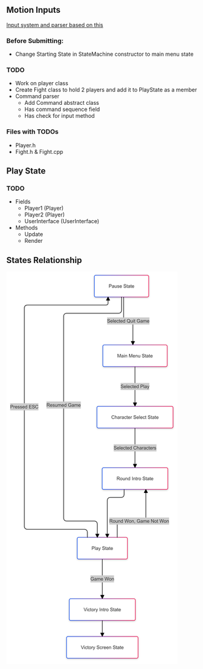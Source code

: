 ## Motion Inputs
[Input system and parser based on this](https://mugen-net.work/wiki/index.php?title=Deep_Buffering#Algorithm)

### Before Submitting:
- Change Starting State in StateMachine constructor to main menu state

### TODO
- Work on player class
- Create Fight class to hold 2 players and add it to PlayState as a member
- Command parser
  - Add Command abstract class
  - Has command sequence field
  - Has check for input method

### Files with TODOs
- Player.h
- Fight.h & Fight.cpp

## Play State
### TODO
- Fields
  - Player1 (Player)
  - Player2 (Player)
  - UserInterface (UserInterface)
- Methods
  - Update
  - Render

## States Relationship
![States Relationship Diagram](./src/assets/game_states_relationship.png)
